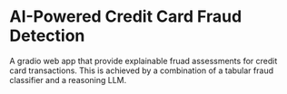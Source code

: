 # AI-Powered Credit Card Fraud Detection
A gradio web app that provide explainable fruad assessments for credit card transactions. This is achieved by a combination of a tabular fraud classifier and a reasoning LLM.

